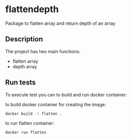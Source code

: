 # flattendepth

Package to flatten array and return depth of an array

## Description

The project has two main functions:

- flatten array 
- depth array

## Run tests

To execute test you can to build and run docker container:

to build docker container for creating the image:

```bash
docker build -t flatten .
```

to run flatten container:

```bash
docker run flatten
```
